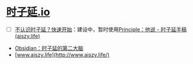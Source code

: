 # [时子延.io](https://awszyai.github.io/)

- [ ] [不认识时子延？快速开始](https://awszyai.github.io/szy)：建设中，暂时使用[Principle：他说 - 时子延手稿 (aiszy.life)](https://note.aiszy.life/)
- [Obsidian：时子延的第二大脑](https://awszyai.github.io/obsidian)
- [www.aiszy.life](http://www.aiszy.life/)


